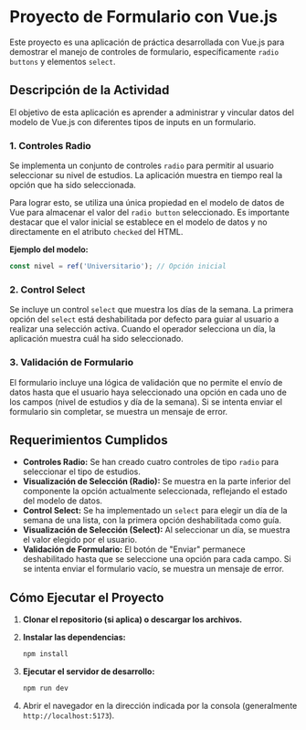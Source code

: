 # Proyecto de Formulario con Vue.js

Este proyecto es una aplicación de práctica desarrollada con Vue.js para demostrar el manejo de controles de formulario, específicamente `radio buttons` y elementos `select`.

## Descripción de la Actividad

El objetivo de esta aplicación es aprender a administrar y vincular datos del modelo de Vue.js con diferentes tipos de inputs en un formulario.

### 1. Controles Radio

Se implementa un conjunto de controles `radio` para permitir al usuario seleccionar su nivel de estudios. La aplicación muestra en tiempo real la opción que ha sido seleccionada.

Para lograr esto, se utiliza una única propiedad en el modelo de datos de Vue para almacenar el valor del `radio button` seleccionado. Es importante destacar que el valor inicial se establece en el modelo de datos y no directamente en el atributo `checked` del HTML.

**Ejemplo del modelo:**

```javascript
const nivel = ref('Universitario'); // Opción inicial
```

### 2. Control Select

Se incluye un control `select` que muestra los días de la semana. La primera opción del `select` está deshabilitada por defecto para guiar al usuario a realizar una selección activa. Cuando el operador selecciona un día, la aplicación muestra cuál ha sido seleccionado.

### 3. Validación de Formulario

El formulario incluye una lógica de validación que no permite el envío de datos hasta que el usuario haya seleccionado una opción en cada uno de los campos (nivel de estudios y día de la semana). Si se intenta enviar el formulario sin completar, se muestra un mensaje de error.

## Requerimientos Cumplidos

- **Controles Radio:** Se han creado cuatro controles de tipo `radio` para seleccionar el tipo de estudios.
- **Visualización de Selección (Radio):** Se muestra en la parte inferior del componente la opción actualmente seleccionada, reflejando el estado del modelo de datos.
- **Control Select:** Se ha implementado un `select` para elegir un día de la semana de una lista, con la primera opción deshabilitada como guía.
- **Visualización de Selección (Select):** Al seleccionar un día, se muestra el valor elegido por el usuario.
- **Validación de Formulario:** El botón de "Enviar" permanece deshabilitado hasta que se seleccione una opción para cada campo. Si se intenta enviar el formulario vacío, se muestra un mensaje de error.

## Cómo Ejecutar el Proyecto

1.  **Clonar el repositorio (si aplica) o descargar los archivos.**
2.  **Instalar las dependencias:**

    ```bash
    npm install
    ```

3.  **Ejecutar el servidor de desarrollo:**

    ```bash
    npm run dev
    ```

4.  Abrir el navegador en la dirección indicada por la consola (generalmente `http://localhost:5173`).
